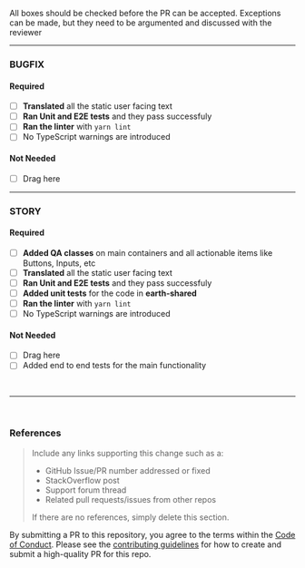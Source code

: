 All boxes should be checked before the PR can be accepted. Exceptions can be made, but they need to be argumented and discussed with the reviewer

<hr>

### BUGFIX

#### Required

- [ ] **Translated** all the static user facing text
- [ ] **Ran Unit and E2E tests** and they pass successfuly
- [ ] **Ran the linter** with `yarn lint`
- [ ] No TypeScript warnings are introduced

#### Not Needed
- [ ] Drag here
<hr>

### STORY

#### Required

- [ ] **Added QA classes** on main containers and all actionable items like Buttons, Inputs, etc
- [ ] **Translated** all the static user facing text
- [ ] **Ran Unit and E2E tests** and they pass successfuly
- [ ] **Added unit tests** for the code in **earth-shared**
- [ ] **Ran the linter** with `yarn lint`
- [ ] No TypeScript warnings are introduced

#### Not Needed
- [ ] Drag here
- [ ] Added end to end tests for the main functionality

<br>
<hr>
<br>

### References

> Include any links supporting this change such as a:
>
> - GitHub Issue/PR number addressed or fixed
> - StackOverflow post
> - Support forum thread
> - Related pull requests/issues from other repos
>
> If there are no references, simply delete this section.

By submitting a PR to this repository, you agree to the terms within the [Code of Conduct](https://github.com/natgeosociety/marapp-frontend/blob/master/CODE-OF-CONDUCT.md). Please see the [contributing guidelines](https://github.com/natgeosociety/marapp-frontend/blob/master/CONTRIBUTING.md) for how to create and submit a high-quality PR for this repo.